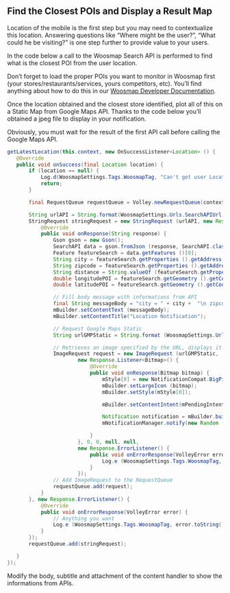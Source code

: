 ﻿
## Find the Closest POIs and Display a Result Map

  

Location of the mobile is the first step but you may need to contextualize this location. Answering questions like “Where might be the user?”, “What could he be visiting?” is one step further to provide value to your users.

In the code below a call to the Woosmap Search API is performed to find what is the closest POI from the user location.

Don’t forget to load the proper POIs you want to monitor in Woosmap first (your stores/restaurants/services, yours competitors, etc). You’ll find anything about how to do this in our [Woosmap Developer Documentation](https://developers.woosmap.com/get-started).

 
Once the location obtained and the closest store identified, plot all of this on a Static Map from Google Maps API. Thanks to the code below you’ll obtained a jpeg file to display in your notification.

Obviously, you must wait for the result of the first API call before calling the Google Maps API.

 ```java
getLatestLocation(this.context, new OnSuccessListener<Location> () {
    @Override
    public void onSuccess(final Location location) {
        if (location == null) {
            Log.d(WoosmapSettings.Tags.WoosmapTag, "Can't get user Location");
            return;
        }

        final RequestQueue requestQueue = Volley.newRequestQueue(context);

        String urlAPI = String.format(WoosmapSettings.Urls.SearchAPIUrl, WoosmapSettings.privateKeySearchAPI, location.getLatitude(), location.getLongitude ());
        StringRequest stringRequest = new StringRequest (urlAPI, new Response.Listener<String>() {
            @Override
            public void onResponse(String response) {
                Gson gson = new Gson();
                SearchAPI data = gson.fromJson (response, SearchAPI.class);
                Feature featureSearch = data.getFeatures ()[0];
                String city = featureSearch.getProperties ().getAddress ().getCity ();
                String zipcode = featureSearch.getProperties ().getAddress ().getZipcode ();
                String distance = String.valueOf (featureSearch.getProperties ().getDistance ());
                double longitudePOI = featureSearch.getGeometry ().getCoordinates ()[0];
                double latitudePOI = featureSearch.getGeometry ().getCoordinates ()[1];

                // Fill body message with informations from API
                final String messageBody = "city = " + city +  "\n zipcode = " + zipcode + "\n distance = " + distance;
                mBuilder.setContentText (messageBody);
                mBuilder.setContentTitle("Location Notification");

                // Request Google Maps Static
                String urlGMPStatic = String.format (WoosmapSettings.Urls.GoogleMapStaticUrl,String.valueOf (location.getLatitude ()),String.valueOf (location.getLongitude ()),String.valueOf (latitudePOI),String.valueOf (longitudePOI),WoosmapSettings.privateKeyGMPStatic);

                // Retrieves an image specified by the URL, displays it in the UI.
                ImageRequest request = new ImageRequest (urlGMPStatic,
                        new Response.Listener<Bitmap>() {
                            @Override
                            public void onResponse(Bitmap bitmap) {
                                mStyle[0] = new NotificationCompat.BigPictureStyle().bigPicture(bitmap);
                                mBuilder.setLargeIcon (bitmap);
                                mBuilder.setStyle(mStyle[0]);

                                mBuilder.setContentIntent(mPendingIntent);

                                Notification notification = mBuilder.build();
                                mNotificationManager.notify(new Random ().nextInt(20), notification);

                            }
                        }, 0, 0, null, null,
                        new Response.ErrorListener() {
                            public void onErrorResponse(VolleyError error) {
                                Log.e (WoosmapSettings.Tags.WoosmapTag, error.toString() + " maps.google.com");
                            }
                        });
                // Add ImageRequest to the RequestQueue
                requestQueue.add(request);
            }
        }, new Response.ErrorListener() {
            @Override
            public void onErrorResponse(VolleyError error) {
                // Anything you want
                Log.e (WoosmapSettings.Tags.WoosmapTag, error.toString() + " search API");
            }
        });
        requestQueue.add(stringRequest);

    }
}); 
```

Modify the body, subtitle and attachment of the content handler to show the informations from APIs.
